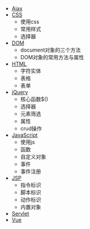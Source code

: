 * [Ajax](ajax.md)
* [CSS](css.md)
    - 使用css
    - 常用样式
    - 选择器
* [DOM](dom.md)
    - document对象的三个方法
    - DOM对象的常用方法与属性
* [HTML](html.md)
    - 字符实体
    - 表格
    - 表单
* [jQuery](jquery.md)
    - 核心函数$()
    - 选择器
    - 元素筛选
    - 属性
    - crud操作
* [JavaScript](js.md)
    - 使用js
    - 函数
    - 自定义对象
    - 事件
    - 事件注册
* [JSP](jsp.md)
    - 指令标识
    - 脚本标识
    - 动作标识
    - 内置对象
* [Servlet](servlet.md)
* [Vue](vue.md)
